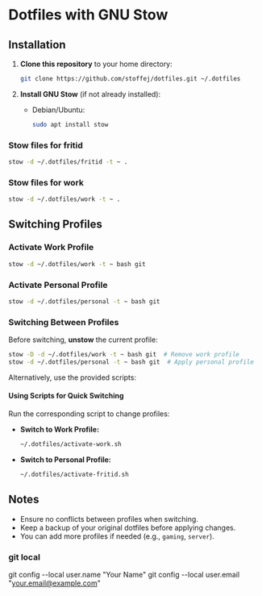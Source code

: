 # Dotfiles with GNU Stow

## Installation

1. **Clone this repository** to your home directory:
   ```sh
   git clone https://github.com/stoffej/dotfiles.git ~/.dotfiles
   ```

2. **Install GNU Stow** (if not already installed):
   
   - Debian/Ubuntu:
     ```sh
     sudo apt install stow
     ```
   
### Stow files for fritid

```sh
stow -d ~/.dotfiles/fritid -t ~ .
```

### Stow files for work
```sh
stow -d ~/.dotfiles/work -t ~ .
```

## Switching Profiles

### Activate Work Profile
```sh
stow -d ~/.dotfiles/work -t ~ bash git
```

### Activate Personal Profile
```sh
stow -d ~/.dotfiles/personal -t ~ bash git
```

### Switching Between Profiles
Before switching, **unstow** the current profile:

```sh
stow -D -d ~/.dotfiles/work -t ~ bash git  # Remove work profile
stow -d ~/.dotfiles/personal -t ~ bash git  # Apply personal profile
```

Alternatively, use the provided scripts:

#### **Using Scripts for Quick Switching**
Run the corresponding script to change profiles:

- **Switch to Work Profile:**
  ```sh
  ~/.dotfiles/activate-work.sh
  ```

- **Switch to Personal Profile:**
  ```sh
  ~/.dotfiles/activate-fritid.sh
  ```

## Notes
- Ensure no conflicts between profiles when switching.
- Keep a backup of your original dotfiles before applying changes.
- You can add more profiles if needed (e.g., `gaming`, `server`).


### git local

git config --local user.name "Your Name"
git config --local user.email "your.email@example.com"
